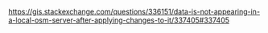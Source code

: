 https://gis.stackexchange.com/questions/336151/data-is-not-appearing-in-a-local-osm-server-after-applying-changes-to-it/337405#337405